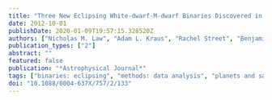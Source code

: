 ```yaml
---
title: "Three New Eclipsing White-dwarf-M-dwarf Binaries Discovered in a Search for Transiting Planets around M-dwarfs"
date: 2012-10-01
publishDate: 2020-01-09T19:57:15.328520Z
authors: ["Nicholas M. Law", "Adam L. Kraus", "Rachel Street", "Benjamin J. Fulton", "Lynne A. Hillenbrand", "Avi Shporer", "Tim Lister", "Christoph Baranec", "Joshua S. Bloom", "Khanh Bui", "Mahesh P. Burse", "S. Bradley Cenko", "H. K. Das", "Jack. T. C. Davis", "Richard G. Dekany", "Alexei V. Filippenko", "Mansi M. Kasliwal", "S. R. Kulkarni", "Peter Nugent", "Eran O. Ofek", "Dovi Poznanski", "Robert M. Quimby", "A. N. Ramaprakash", "Reed Riddle", "Jeffrey M. Silverman", "Suresh Sivanandam", "Shriharsh P. Tendulkar"]
publication_types: ["2"]
abstract: ""
featured: false
publication: "*Astrophysical Journal*"
tags: ["binaries: eclipsing", "methods: data analysis", "planets and satellites: detection", "stars: low-mass", "techniques: photometric", "white dwarfs", "Astrophysics - Solar and Stellar Astrophysics"]
doi: "10.1088/0004-637X/757/2/133"
---
```



